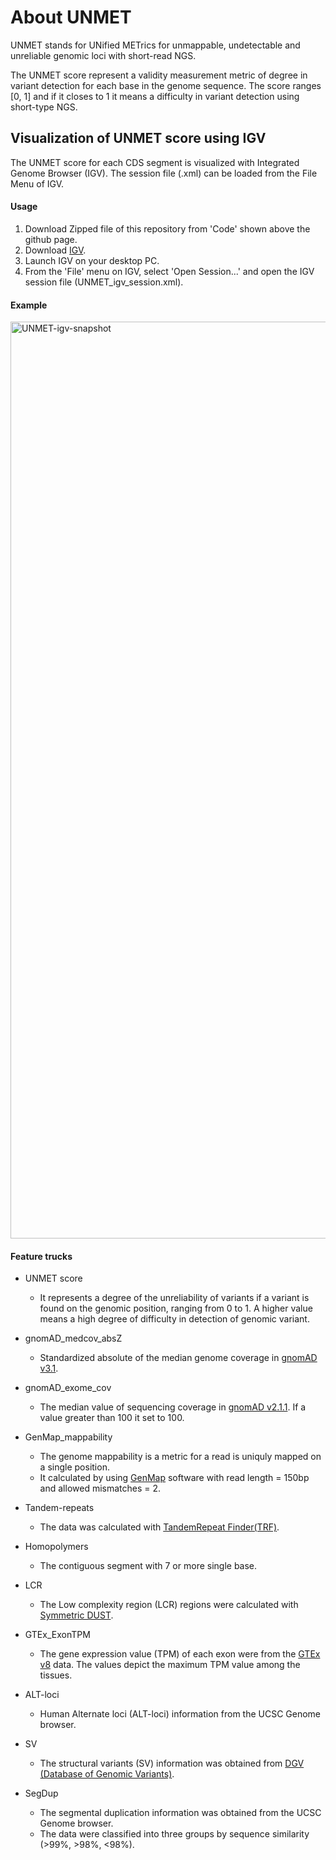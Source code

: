 # About UNMET

UNMET stands for UNified METrics for unmappable, undetectable and unreliable genomic loci with short-read NGS.

The UNMET score represent a validity measurement metric of degree in variant detection for each base in the genome sequence. The score ranges [0, 1] and if it closes to 1 it means a difficulty in variant detection using short-type NGS. 


## Visualization of UNMET score using IGV

The UNMET score for each CDS segment is visualized with Integrated Genome Browser (IGV). The session file (.xml) can be loaded from the File Menu of IGV.


#### Usage

1. Download Zipped file of this repository from 'Code' shown above the github page.
2. Download [IGV](https://software.broadinstitute.org/software/igv/download).
3. Launch IGV on your desktop PC.
4. From the 'File' menu on IGV, select 'Open Session...' and open the IGV session file (UNMET_igv_session.xml).

#### Example
<img width="1467" alt="UNMET-igv-snapshot" src="https://user-images.githubusercontent.com/2074467/115367252-02c40580-a201-11eb-9133-4eab9bdbe22e.png">


#### Feature trucks

* UNMET score
	* It represents a degree of the unreliability of variants if a variant is found on the genomic position, ranging from 0 to 1. A higher value means a high degree of difficulty in detection of genomic variant.

* gnomAD_medcov_absZ
	* Standardized absolute of the median genome coverage in [gnomAD v3.1](https://gnomad.broadinstitute.org/downloads).

* gnomAD_exome_cov
	* The median value of sequencing coverage in [gnomAD v2.1.1](https://gnomad.broadinstitute.org/downloads). If a value greater than 100 it set to 100.

* GenMap_mappability
	* The genome mappability is a metric for a read is uniquly mapped on a single position.
	* It calculated by using [GenMap](https://academic.oup.com/bioinformatics/article/36/12/3687/5815974) software with read length = 150bp and allowed mismatches = 2.

* Tandem-repeats
	* The data was calculated with [TandemRepeat Finder(TRF)](https://academic.oup.com/nar/article/27/2/573/1061099).

* Homopolymers
	* The contiguous segment with 7 or more single base.

* LCR
	* The Low complexity region (LCR) regions were calculated with [Symmetric DUST](https://www.liebertpub.com/doi/10.1089/cmb.2006.13.1028?url_ver=Z39.88-2003&rfr_id=ori:rid:crossref.org&rfr_dat=cr_pub%20%200pubmed).

* GTEx_ExonTPM
	* The gene expression value (TPM) of each exon were from the [GTEx v8](https://gtexportal.org/home/) data. The values depict the maximum TPM value among the tissues.

* ALT-loci
	* Human Alternate loci (ALT-loci) information from the UCSC Genome browser.

* SV
	* The structural variants (SV) information was obtained from [DGV (Database of Genomic Variants)](http://dgv.tcag.ca/dgv/app/home).

* SegDup
	* The segmental duplication information was obtained from the UCSC Genome browser.
	* The data were classified into three groups by sequence similarity (>99%, >98%, <98%).

　




